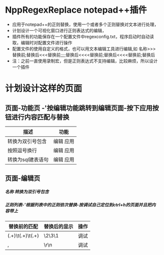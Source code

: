 # NppRegexReplace notepad++插件
* 应用于notepad++的正则替换，使用一个或者多个正则替换对文本进行处理，  
* 计划设计一个可视化窗口进行正则表达式的编辑，  
* 插件所有的功能保存在一个配置文件中regexconfig.txt，程序启动时自动读取，编辑时对配置文件进行操作  
* 配置文件的使用自定义的格式，也可以用文本编辑工具进行编辑,如 名称>>>替换前;替换后<<<替换前;;;;替换后<<<<替换前;替换后<<<<替换前;替换后
* 注：之前一直使用录制宏，但是正则表达式不支持编辑，比较麻烦，所以设计一个插件


# 计划设计这样的页面

## 页面-功能页 -'按编辑功能跳转到编辑页面-按下应用按钮进行内容匹配与替换

 描述  | 功能  
 ---- | ----- 
 转换为双引号包含  | 编辑 应用
 按照逗号换行  | 编辑 应用
 转换为sql建表语句  | 编辑 应用 
## 页面-编辑页

##### 名称   转换为双引号包含   
##### 正则列表-'根据列表中的正则依次替换-按调试自己定位到ctrl+h的页面并且把内容带上
 
 替换前的匹配  |  替换后的显示  | 操作
 ---- | ----- | -----
 (.+)\t(.+)\t(.+)  |  \2\3\1 | 调试
 ,  | \r\n | 调试
 
